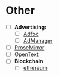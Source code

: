 # Other

- [ ] **Advertising:**
  - [ ] [Adfox](https://adfox.yandex.ru)
  - [ ] [AdManager](https://admanager.google.com)
- [ ] [ProseMirror](https://prosemirror.net/)
- [ ] [OpenText](https://www.opentext.com/homepage)
- [ ] **Blockchain**
  - [ ] [ethereum](ethereum.org)
